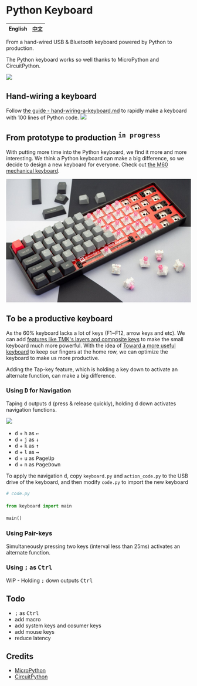 Python Keyboard
===============

 English | [中文][1]
---------|----------

From a hand-wired USB & Bluetooth keyboard powered by Python to production.

The Python keyboard works so well thanks to MicroPython and CircuitPython.

![](img/python-inside-keyboard.png)

## Hand-wiring a keyboard
Follow [the guide - hand-wiring-a-keyboard.md](hand-wiring-a-keyboard.md) to rapidly make a keyboard with 100 lines of Python code.
![](img/colorful-keycaps.jpg)

## From prototype to production <sup><kbd>in progress</kbd></sup>
With putting more time into the Python keyboard, we find it more and more interesting. We think a Python keyboard can make a big difference, so we decide to design a new keyboard for everyone. Check out [the M60 mechanical keyboard](https://makerdiary.com/m60).

[![](img/m60.jpg)](https://makerdiary.com/m60)

## To be a productive keyboard
As the 60% keyboard lacks a lot of keys (F1~F12, arrow keys and etc). We can add
[features like TMK's layers and composite keys](https://github.com/tmk/tmk_keyboard/blob/master/tmk_core/doc/keymap.md) to make the small keyboard much more powerful.
With the idea of [Toward a more useful keyboard](https://github.com/jasonrudolph/keyboard) to keep our fingers at the home row, we can optimize the keyboard to make us more productive.

Adding the Tap-key feature, which is holding a key down to activate an alternate function, can make a big difference.

### Using <kbd>D</kbd> for Navigation

Taping <kbd>d</kbd> outputs <kbd>d</kbd> (press & release quickly), holding <kbd>d</kbd> down activates navigation functions.

![](img/d-for-navigation.png)

+ <kbd>d</kbd> + <kbd>h</kbd> as <kbd>←</kbd>
+ <kbd>d</kbd> + <kbd>j</kbd> as <kbd>↓</kbd>
+ <kbd>d</kbd> + <kbd>k</kbd> as <kbd>↑</kbd>
+ <kbd>d</kbd> + <kbd>l</kbd> as <kbd>→</kbd>
+ <kbd>d</kbd> + <kbd>u</kbd> as <kbd>PageUp</kbd>
+ <kbd>d</kbd> + <kbd>n</kbd> as <kbd>PageDown</kbd>

To apply the navigation <kbd>d</kbd>, copy `keyboard.py` and `action_code.py` to the USB drive of the keyboard, and then modify `code.py` to import the new keyboard

```python
# code.py

from keyboard import main

main()
```

### Using Pair-keys
Simultaneously pressing two keys (interval less than 25ms) activates an alternate function.


### Using <kbd>;</kbd> as <kbd>Ctrl</kbd>
WIP - Holding <kbd>;</kbd> down outputs <kbd>Ctrl</kbd>

## Todo
+ <kbd>;</kbd> as <kbd>Ctrl</kbd>
+ add macro
+ add system keys and cosumer keys
+ add mouse keys
+ reduce latency


## Credits
+ [MicroPython](https://github.com/micropython/micropython)
+ [CircuitPython](https://github.com/adafruit/circuitpython)



[1]: https://gitee.com/makerdiary/python-keyboard
